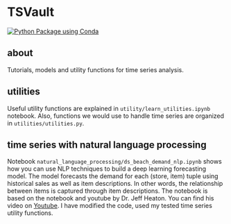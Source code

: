 # TSVault

[![Python Package using Conda](https://github.com/vahidnourbakhsh/time-series/actions/workflows/python-app.yml/badge.svg)](https://github.com/vahidnourbakhsh/time-series/actions/workflows/python-app.yml)

## about

Tutorials, models and utility functions for time series analysis.

## utilities

Useful utility functions are explained in `utility/learn_utilities.ipynb` notebook. Also, functions we would use to handle time series are organized in `utilities/utilities.py`.

## time series with natural language processing

Notebook `natural_language_processing/ds_beach_demand_nlp.ipynb` shows how you can use NLP techniques to build a deep learning forecasting model. The model forecasts the demand for each (store, item) tuple using historical sales as well as item descriptions. In other words, the relationship between items is captured through item descriptions. The notebook is based on the notebook and youtube by Dr. Jeff Heaton. You can find his video on [Youtube](https://youtu.be/zN3LlMOFqxM). I have modified the code, used my tested time series utility functions.
